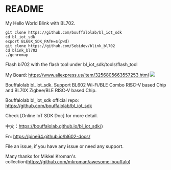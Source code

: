README
=========
My Hello World Blink with BL702.

```
git clone https://github.com/bouffalolab/bl_iot_sdk
cd bl_iot_sdk
export BL60X_SDK_PATH=$(pwd)
git clone https://github.com/Sebidev/blink_bl702
cd blink_bl702
./genromap
```
Flash bl702 with the flash tool under bl_iot_sdk/tools/flash_tool

My Board: https://www.aliexpress.us/item/3256805663557253.html
![](https://github.com/Sebidev/blink_bl702/blob/main/assets/VID_20230828_145030.gif)

Bouffalolab bl_iot_sdk. Support BL602 Wi-Fi/BLE Combo RISC-V based Chip and BL70X Zigbee/BLE RISC-V based Chip.

Bouffalolab bl_iot_sdk official repo: https://github.com/bouffalolab/bl_iot_sdk

Check [Online IoT SDK Doc] for more detail.

中文：https://bouffalolab.github.io/bl_iot_sdk/)

En: https://pine64.github.io/bl602-docs/

File an issue, if you have any issue or need any support.


Many thanks for Mikkel Kroman's collection(https://github.com/mkroman/awesome-bouffalo)
